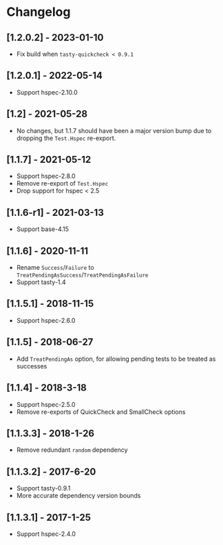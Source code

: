 # Changelog

## [1.2.0.2] - 2023-01-10

- Fix build when `tasty-quickcheck < 0.9.1`

## [1.2.0.1] - 2022-05-14

- Support hspec-2.10.0

## [1.2] - 2021-05-28

- No changes, but 1.1.7 should have been a major version bump due to dropping the `Test.Hspec` re-export.

## [1.1.7] - 2021-05-12

- Support hspec-2.8.0
- Remove re-export of `Test.Hspec`
- Drop support for hspec < 2.5

## [1.1.6-r1] - 2021-03-13

- Support base-4.15

## [1.1.6] - 2020-11-11

- Rename `Success`/`Failure` to `TreatPendingAsSuccess`/`TreatPendingAsFailure`
- Support tasty-1.4

## [1.1.5.1] - 2018-11-15

- Support hspec-2.6.0

## [1.1.5] - 2018-06-27

- Add `TreatPendingAs` option, for allowing pending tests to be treated as successes

## [1.1.4] - 2018-3-18

- Support hspec-2.5.0
- Remove re-exports of QuickCheck and SmallCheck options

## [1.1.3.3] - 2018-1-26

- Remove redundant `random` dependency

## [1.1.3.2] - 2017-6-20

- Support tasty-0.9.1
- More accurate dependency version bounds

## [1.1.3.1] - 2017-1-25

- Support hspec-2.4.0
